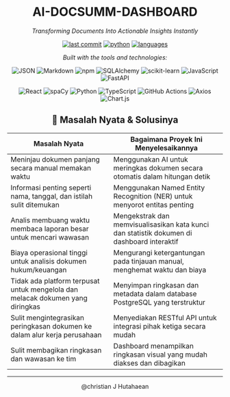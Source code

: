 <div align="center">

# **AI-DOCSUMM-DASHBOARD**

*Transforming Documents Into Actionable Insights Instantly*

[![last commit](https://img.shields.io/badge/last%20commit-today-brightgreen)](#)
[![python](https://img.shields.io/badge/python-43.5%25-blue)](#)
[![languages](https://img.shields.io/badge/languages-5-informational)](#)

*Built with the tools and technologies:*

![JSON](https://img.shields.io/badge/JSON-black?logo=json&logoColor=white)
![Markdown](https://img.shields.io/badge/Markdown-000000?logo=markdown&logoColor=white)
![npm](https://img.shields.io/badge/npm-CB3837?logo=npm&logoColor=white)
![SQLAlchemy](https://img.shields.io/badge/SQLAlchemy-d74e09?logo=python&logoColor=white)
![scikit-learn](https://img.shields.io/badge/scikitlearn-f7931e?logo=scikit-learn&logoColor=white)
![JavaScript](https://img.shields.io/badge/JavaScript-f7df1e?logo=javascript&logoColor=black)
![FastAPI](https://img.shields.io/badge/FastAPI-009688?logo=fastapi&logoColor=white)

![React](https://img.shields.io/badge/React-61DAFB?logo=react&logoColor=white)
![spaCy](https://img.shields.io/badge/spaCy-00A6E8?logo=spacy&logoColor=white)
![Python](https://img.shields.io/badge/Python-3776AB?logo=python&logoColor=white)
![TypeScript](https://img.shields.io/badge/TypeScript-007ACC?logo=typescript&logoColor=white)
![GitHub Actions](https://img.shields.io/badge/GitHub%20Actions-2088FF?logo=github-actions&logoColor=white)
![Axios](https://img.shields.io/badge/Axios-5A29E4?logo=axios&logoColor=white)
![Chart.js](https://img.shields.io/badge/Chart.js-FF6384?logo=chart.js&logoColor=white)

</div>


<div align="center">

## 📌 Masalah Nyata & Solusinya

| Masalah Nyata                                                                      | Bagaimana Proyek Ini Menyelesaikannya                                                      |
|------------------------------------------------------------------------------------|---------------------------------------------------------------------------------------------|
| Meninjau dokumen panjang secara manual memakan waktu                               | Menggunakan AI untuk meringkas dokumen secara otomatis dalam hitungan detik                |
| Informasi penting seperti nama, tanggal, dan istilah sulit ditemukan               | Menggunakan Named Entity Recognition (NER) untuk menyorot entitas penting                  |
| Analis membuang waktu membaca laporan besar untuk mencari wawasan                  | Mengekstrak dan memvisualisasikan kata kunci dan statistik dokumen di dashboard interaktif |
| Biaya operasional tinggi untuk analisis dokumen hukum/keuangan                     | Mengurangi ketergantungan pada tinjauan manual, menghemat waktu dan biaya                  |
| Tidak ada platform terpusat untuk mengelola dan melacak dokumen yang diringkas     | Menyimpan ringkasan dan metadata dalam database PostgreSQL yang terstruktur                |
| Sulit mengintegrasikan peringkasan dokumen ke dalam alur kerja perusahaan          | Menyediakan RESTful API untuk integrasi pihak ketiga secara mudah                          |
| Sulit membagikan ringkasan dan wawasan ke tim                                      | Dashboard menampilkan ringkasan visual yang mudah diakses dan dibagikan                    |



---

@christian J Hutahaean

</div>
